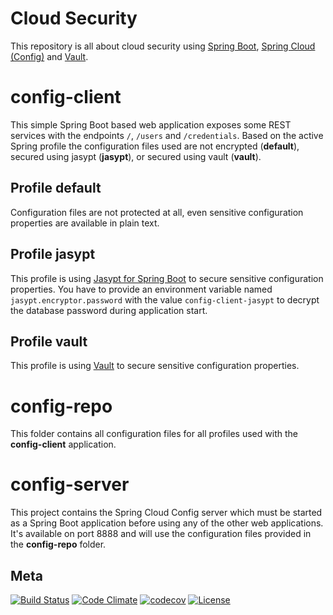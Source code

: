 Cloud Security
============

This repository is all about cloud security using [Spring Boot](https://projects.spring.io/spring-boot), 
[Spring Cloud (Config)](http://projects.spring.io/spring-cloud) and [Vault](https://www.vaultproject.io).

# config-client
This simple Spring Boot based web application exposes some REST services with the endpoints `/`, `/users` and 
`/credentials`. Based on the active Spring profile the configuration files used are not encrypted (**default**), 
secured using jasypt (**jasypt**), or secured using vault (**vault**).

## Profile default
Configuration files are not protected at all, even sensitive configuration properties are available in plain text.

## Profile jasypt
This profile is using [Jasypt for Spring Boot](https://github.com/ulisesbocchio/jasypt-spring-boot) to secure
sensitive configuration properties. You have to provide an environment variable named `jasypt.encryptor.password` with
the value `config-client-jasypt` to decrypt the database password during application start.

## Profile vault
This profile is using [Vault](https://www.vaultproject.io) to secure sensitive configuration properties.

# config-repo
This folder contains all configuration files for all profiles used with the **config-client** application.

# config-server
This project contains the Spring Cloud Config server which must be started as a Spring Boot application before using any 
of the other web applications. It's available on port 8888 and will use the configuration files provided in the 
**config-repo** folder.

## Meta
[![Build Status](https://travis-ci.org/dschadow/CloudSecurity.svg)](https://travis-ci.org/dschadow/CloudSecurity)
[![Code Climate](https://codeclimate.com/github/dschadow/CloudSecurity/badges/gpa.svg)](https://codeclimate.com/github/dschadow/CloudSecurity)
[![codecov](https://codecov.io/gh/dschadow/CloudSecurity/branch/develop/graph/badge.svg)](https://codecov.io/gh/dschadow/CloudSecurity)
[![License](https://img.shields.io/badge/License-Apache%202.0-blue.svg)](https://opensource.org/licenses/Apache-2.0)
